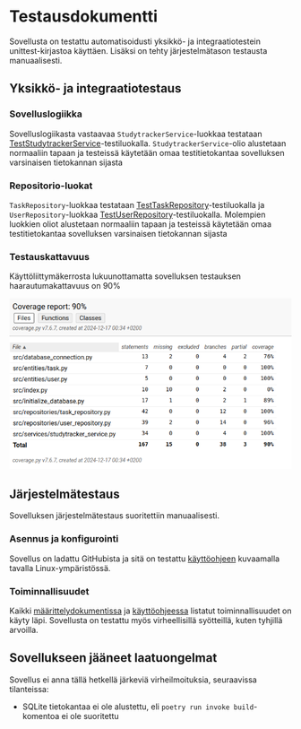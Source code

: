 # Testausdokumentti

Sovellusta on testattu automatisoidusti yksikkö- ja integraatiotestein unittest-kirjastoa käyttäen. Lisäksi on tehty järjestelmätason testausta manuaalisesti.

## Yksikkö- ja integraatiotestaus

### Sovelluslogiikka

Sovelluslogiikasta vastaavaa `StudytrackerService`-luokkaa testataan [TestStudytrackerService](https://github.com/miikuel/ot-harjoitustyo/blob/main/src/tests/services/studytarcker_service_test.py)-testiluokalla. `StudytrackerService`-olio alustetaan normaaliin tapaan ja testeissä käytetään omaa testitietokantaa sovelluksen varsinaisen tietokannan sijasta

### Repositorio-luokat

`TaskRepository`-luokkaa testataan [TestTaskRepository](https://github.com/miikuel/ot-harjoitustyo/blob/main/src/tests/repositories/task_repository_test.py)-testiluokalla ja `UserRepository`-luokkaa [TestUserRepository](https://github.com/miikuel/ot-harjoitustyo/blob/main/src/tests/repositories/user_repository_test.py)-testiluokalla. Molempien luokkien oliot alustetaan normaaliin tapaan ja testeissä käytetään omaa testitietokantaa sovelluksen varsinaisen tietokannan sijasta

### Testauskattavuus

Käyttöliittymäkerrosta lukuunottamatta sovelluksen testauksen haarautumakattavuus on 90%

![](./kuvat/testikattavuus.png)

## Järjestelmätestaus

Sovelluksen järjestelmätestaus suoritettiin manuaalisesti.

### Asennus ja konfigurointi

Sovellus on ladattu GitHubista ja sitä on testattu [käyttöohjeen](./kayttoohje.md) kuvaamalla tavalla Linux-ympäristössä.

### Toiminnallisuudet

Kaikki [määrittelydokumentissa](./vaatimusmaarittely.md) ja [käyttöohjeessa](./kayttoohje.md) listatut toiminnallisuudet on käyty läpi. Sovellusta on testattu myös virheellisillä syötteillä, kuten tyhjillä arvoilla.

## Sovellukseen jääneet laatuongelmat

Sovellus ei anna tällä hetkellä järkeviä virheilmoituksia, seuraavissa tilanteissa:

- SQLite tietokantaa ei ole alustettu, eli `poetry run invoke build`-komentoa ei ole suoritettu